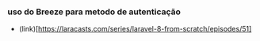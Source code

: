 ### uso do Breeze para metodo de autenticação

- (link)[https://laracasts.com/series/laravel-8-from-scratch/episodes/51]